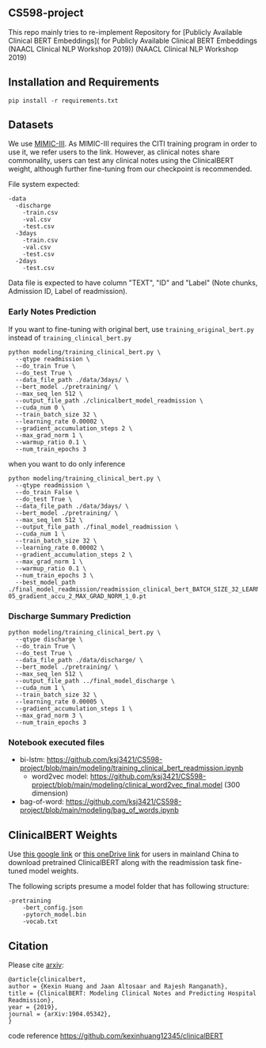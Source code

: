 ## CS598-project  
This repo  mainly tries to re-implement Repository for [Publicly Available Clinical BERT Embeddings]( for Publicly Available Clinical BERT Embeddings (NAACL Clinical NLP Workshop 2019)) (NAACL Clinical NLP Workshop 2019)

## Installation and Requirements

```
pip install -r requirements.txt
```
## Datasets
We use [MIMIC-III](https://mimic.physionet.org/about/mimic/). As MIMIC-III requires the CITI training program in order to use it, we refer users to the link. However, as clinical notes share commonality, users can test any clinical notes using the ClinicalBERT weight, although further fine-tuning from our checkpoint is recommended. 

File system expected:

```
-data
  -discharge
    -train.csv
    -val.csv
    -test.csv
  -3days
    -train.csv
    -val.csv
    -test.csv
  -2days
    -test.csv
```
Data file is expected to have column "TEXT", "ID" and "Label" (Note chunks, Admission ID, Label of readmission).

### Early Notes Prediction
If you want to fine-tuning with original bert, use `training_original_bert.py` instead of `training_clinical_bert.py`
```
python modeling/training_clinical_bert.py \
  --qtype readmission \
  --do_train True \
  --do_test True \
  --data_file_path ./data/3days/ \
  --bert_model ./pretraining/ \
  --max_seq_len 512 \
  --output_file_path ./clinicalbert_model_readmission \
  --cuda_num 0 \
  --train_batch_size 32 \
  --learning_rate 0.00002 \
  --gradient_accumulation_steps 2 \
  --max_grad_norm 1 \
  --warmup_ratio 0.1 \
  --num_train_epochs 3 
```
when you want to do only inference
```
python modeling/training_clinical_bert.py \
  --qtype readmission \
  --do_train False \
  --do_test True \
  --data_file_path ./data/3days/ \
  --bert_model ./pretraining/ \
  --max_seq_len 512 \
  --output_file_path ./final_model_readmission \
  --cuda_num 1 \
  --train_batch_size 32 \
  --learning_rate 0.00002 \
  --gradient_accumulation_steps 2 \
  --max_grad_norm 1 \
  --warmup_ratio 0.1 \
  --num_train_epochs 3 \
  --best_model_path ./final_model_readmission/readmission_clinical_bert_BATCH_SIZE_32_LEARNING_RATE_2e-05_gradient_accu_2_MAX_GRAD_NORM_1_0.pt
```
### Discharge Summary Prediction
```
python modeling/training_clinical_bert.py \
  --qtype discharge \
  --do_train True \
  --do_test True \
  --data_file_path ./data/discharge/ \
  --bert_model ./pretraining/ \
  --max_seq_len 512 \
  --output_file_path ../final_model_discharge \
  --cuda_num 1 \
  --train_batch_size 32 \
  --learning_rate 0.00005 \
  --gradient_accumulation_steps 1 \
  --max_grad_norm 3 \
  --num_train_epochs 3
```
### Notebook executed files
- bi-lstm: https://github.com/ksj3421/CS598-project/blob/main/modeling/training_clinical_bert_readmission.ipynb
  - word2vec model: https://github.com/ksj3421/CS598-project/blob/main/modeling/clinical_word2vec_final.model (300 dimension)
- bag-of-word: https://github.com/ksj3421/CS598-project/blob/main/modeling/bag_of_words.ipynb

## ClinicalBERT Weights
Use [this google link](https://drive.google.com/open?id=1t8L9w-r88Q5-sfC993x2Tjt1pu--A900) or [this oneDrive link](https://hu-my.sharepoint.com/:u:/g/personal/kexinhuang_hsph_harvard_edu/ERw4LamJD4xNkkONXI7jsiYBUk6QwDv4t3y_jJcrsjkt9A?e=orU3C3) for users in mainland China to download pretrained ClinicalBERT along with the readmission task fine-tuned model weights.

The following scripts presume a model folder that has following structure:
```
-pretraining
    -bert_config.json
    -pytorch_model.bin
    -vocab.txt
```

## Citation

Please cite [arxiv](https://arxiv.org/abs/1904.05342):
```
@article{clinicalbert,
author = {Kexin Huang and Jaan Altosaar and Rajesh Ranganath},
title = {ClinicalBERT: Modeling Clinical Notes and Predicting Hospital Readmission},
year = {2019},
journal = {arXiv:1904.05342},
}
```
code reference
https://github.com/kexinhuang12345/clinicalBERT
